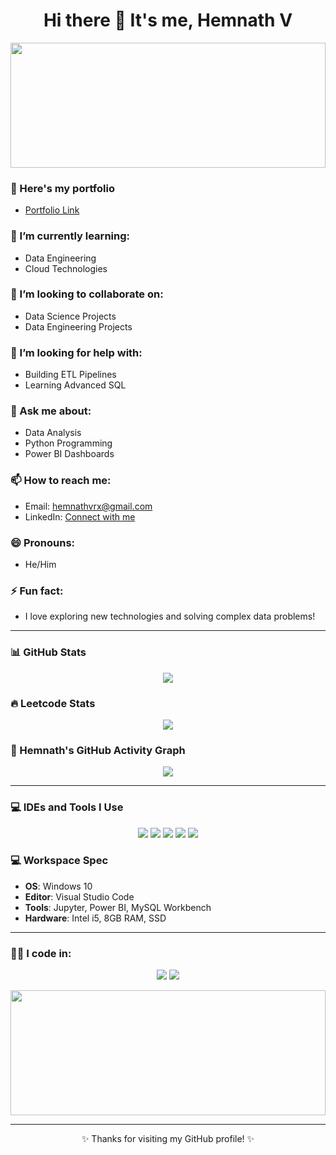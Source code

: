 <h1 align="center">Hi there 👋 It's me, Hemnath V</h1>

<p align="center">
  <img src="https://media.giphy.com/media/47f0342cec72b800436bf003eac1257e/giphy.gif" width="100%" height="200">
</p>

### 🔭 Here's my portfolio
- [Portfolio Link](#)

### 🌱 I’m currently learning:
- Data Engineering
- Cloud Technologies

### 👯 I’m looking to collaborate on:
- Data Science Projects
- Data Engineering Projects

### 🤔 I’m looking for help with:
- Building ETL Pipelines
- Learning Advanced SQL

### 💬 Ask me about:
- Data Analysis
- Python Programming
- Power BI Dashboards

### 📫 How to reach me:
- Email: [hemnathvrx@gmail.com](mailto:hemnathvrx@gmail.com)
- LinkedIn: [Connect with me](https://www.linkedin.com/in/hemnathv-data-analyst-junior-scientist-coimbatore-fresher-sql-powerbi)

### 😄 Pronouns:
- He/Him

### ⚡ Fun fact:
- I love exploring new technologies and solving complex data problems!

---

### 📊 GitHub Stats

<p align="center">
  <img src="https://github-readme-stats.vercel.app/api?username=HemnathV&show_icons=true&theme=radical&hide=issues&count_private=true">
</p>

### 🔥 Leetcode Stats

<p align="center">
  <img src="https://leetcard.jacoblin.cool/HemnathV?ext=heatmap">
</p>

### 🚀 Hemnath's GitHub Activity Graph

<p align="center">
  <img src="https://activity-graph.herokuapp.com/graph?username=HemnathV&theme=react-dark&bg_color=20232a&hide_border=true">
</p>

---

### 💻 IDEs and Tools I Use

<p align="center">
  <img src="https://img.shields.io/badge/-Visual%20Studio%20Code-blue?style=flat-square&logo=visual-studio-code">
  <img src="https://img.shields.io/badge/-Jupyter%20Notebook-brightgreen?style=flat-square&logo=jupyter">
  <img src="https://img.shields.io/badge/-MySQL-orange?style=flat-square&logo=mysql">
  <img src="https://img.shields.io/badge/-Power%20BI-yellow?style=flat-square&logo=powerbi">
  <img src="https://img.shields.io/badge/-AWS-orange?style=flat-square&logo=amazonaws">
</p>

### 💻 Workspace Spec
- **OS**: Windows 10
- **Editor**: Visual Studio Code
- **Tools**: Jupyter, Power BI, MySQL Workbench
- **Hardware**: Intel i5, 8GB RAM, SSD

---

### 🧑‍💻 I code in:
<p align="center">
  <img src="https://img.shields.io/badge/-Python-3776AB?style=flat-square&logo=python&logoColor=white">
  <img src="https://img.shields.io/badge/-SQL-4479A1?style=flat-square&logo=mysql&logoColor=white">
</p>

<p align="center">
  <img src="https://media.giphy.com/media/26xBI73gWquCBBCDe/giphy.gif" width="100%" height="200">
</p>

---

<p align="center">
  ✨ Thanks for visiting my GitHub profile! ✨
</p>

